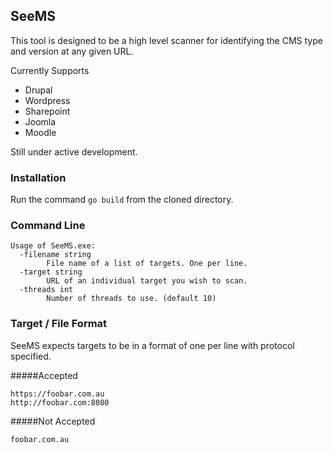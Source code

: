 ## SeeMS

This tool is designed to be a high level scanner for identifying the CMS type and version at any given URL. 

Currently Supports
- Drupal
- Wordpress
- Sharepoint
- Joomla
- Moodle

Still under active development.


### Installation
Run the command `go build` from the cloned directory. 


### Command Line
```
Usage of SeeMS.exe:
  -filename string
        File name of a list of targets. One per line.
  -target string
        URL of an individual target you wish to scan.
  -threads int
        Number of threads to use. (default 10)
```

### Target / File Format
SeeMS expects targets to be in a format of one per line with protocol specified. 

#####Accepted
```
https://foobar.com.au
http://foobar.com:8080
```

#####Not Accepted
```
foobar.com.au
```